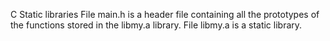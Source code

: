 C Static libraries
File main.h is a header file containing all the prototypes of the functions stored in the libmy.a library.
File libmy.a is a static library.
